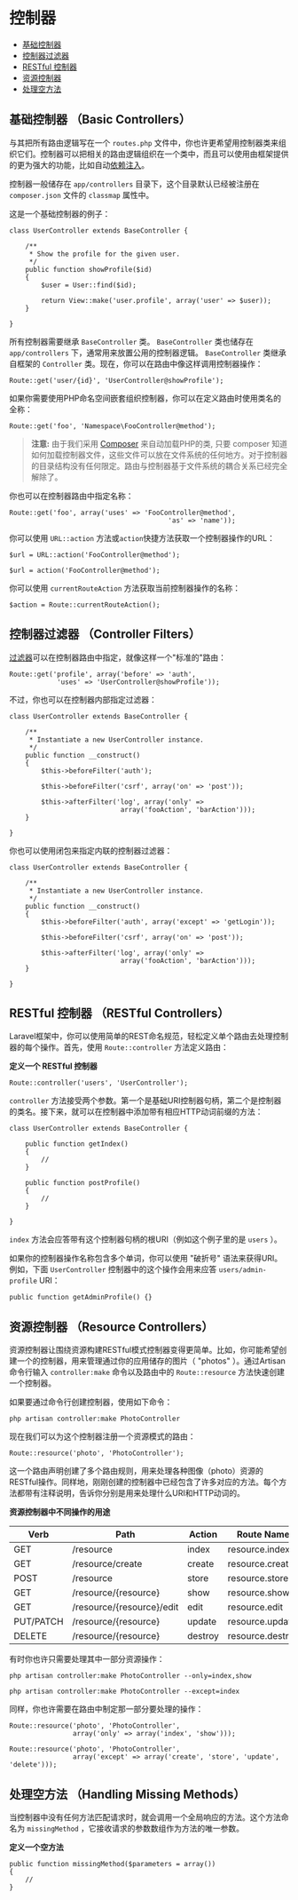 # 控制器

- [基础控制器](#basic-controllers)
- [控制器过滤器](#controller-filters)
- [RESTful 控制器](#restful-controllers)
- [资源控制器](#resource-controllers)
- [处理空方法](#handling-missing-methods)

<a name="basic-controllers"></a>
## 基础控制器 （Basic Controllers）

与其把所有路由逻辑写在一个 `routes.php` 文件中，你也许更希望用控制器类来组织它们。控制器可以把相关的路由逻辑组织在一个类中，而且可以使用由框架提供的更为强大的功能，比如自动[依赖注入](/docs/ioc)。

控制器一般储存在 `app/controllers` 目录下，这个目录默认已经被注册在 `composer.json` 文件的 `classmap` 属性中。

这是一个基础控制器的例子：

	class UserController extends BaseController {

		/**
		 * Show the profile for the given user.
		 */
		public function showProfile($id)
		{
			$user = User::find($id);

			return View::make('user.profile', array('user' => $user));
		}

	}

所有控制器需要继承 `BaseController` 类。 `BaseController` 类也储存在 `app/controllers` 下，通常用来放置公用的控制器逻辑。 `BaseController` 类继承自框架的 `Controller` 类。现在，你可以在路由中像这样调用控制器操作：

	Route::get('user/{id}', 'UserController@showProfile');

如果你需要使用PHP命名空间嵌套组织控制器，你可以在定义路由时使用类名的全称：

	Route::get('foo', 'Namespace\FooController@method');

> **注意:** 由于我们采用 [Composer](http://getcomposer.org) 来自动加载PHP的类, 只要 composer 知道如何加载控制器文件，这些文件可以放在文件系统的任何地方。对于控制器的目录结构没有任何限定。路由与控制器基于文件系统的耦合关系已经完全解除了。

你也可以在控制器路由中指定名称：

	Route::get('foo', array('uses' => 'FooController@method',
											'as' => 'name'));

你可以使用 `URL::action` 方法或`action`快捷方法获取一个控制器操作的URL：

	$url = URL::action('FooController@method');

	$url = action('FooController@method');

你可以使用 `currentRouteAction` 方法获取当前控制器操作的名称：

	$action = Route::currentRouteAction();

<a name="controller-filters"></a>
## 控制器过滤器 （Controller Filters）

[过滤器](/docs/routing#route-filters)可以在控制器路由中指定，就像这样一个"标准的"路由：

	Route::get('profile', array('before' => 'auth',
				'uses' => 'UserController@showProfile'));

不过，你也可以在控制器内部指定过滤器：

	class UserController extends BaseController {

		/**
		 * Instantiate a new UserController instance.
		 */
		public function __construct()
		{
			$this->beforeFilter('auth');

			$this->beforeFilter('csrf', array('on' => 'post'));

			$this->afterFilter('log', array('only' =>
								array('fooAction', 'barAction')));
		}

	}

你也可以使用闭包来指定内联的控制器过滤器：

	class UserController extends BaseController {

		/**
		 * Instantiate a new UserController instance.
		 */
		public function __construct()
		{
			$this->beforeFilter('auth', array('except' => 'getLogin'));

			$this->beforeFilter('csrf', array('on' => 'post'));

			$this->afterFilter('log', array('only' =>
								array('fooAction', 'barAction')));
		}

	}

<a name="restful-controllers"></a>
## RESTful 控制器 （RESTful Controllers）

Laravel框架中，你可以使用简单的REST命名规范，轻松定义单个路由去处理控制器的每个操作。首先，使用 `Route::controller` 方法定义路由：

**定义一个 RESTful 控制器**

	Route::controller('users', 'UserController');

`controller` 方法接受两个参数。第一个是基础URI控制器句柄，第二个是控制器的类名。接下来，就可以在控制器中添加带有相应HTTP动词前缀的方法：

	class UserController extends BaseController {

		public function getIndex()
		{
			//
		}

		public function postProfile()
		{
			//
		}

	}

 `index` 方法会应答带有这个控制器句柄的根URI（例如这个例子里的是 `users` ）。

如果你的控制器操作名称包含多个单词，你可以使用 "破折号" 语法来获得URI。例如，下面 `UserController` 控制器中的这个操作会用来应答 `users/admin-profile` URI：

	public function getAdminProfile() {}

<a name="resource-controllers"></a>
## 资源控制器 （Resource Controllers）

资源控制器让围绕资源构建RESTful模式控制器变得更简单。比如，你可能希望创建一个的控制器，用来管理通过你的应用储存的图片（ "photos" ）。通过Artisan命令行输入 `controller:make` 命令以及路由中的 `Route::resource` 方法快速创建一个控制器。

如果要通过命令行创建控制器，使用如下命令：

	php artisan controller:make PhotoController

现在我们可以为这个控制器注册一个资源模式的路由：

	Route::resource('photo', 'PhotoController');

这一个路由声明创建了多个路由规则，用来处理各种图像（photo）资源的RESTful操作。同样地，刚刚创建的控制器中已经包含了许多对应的方法。每个方法都带有注释说明，告诉你分别是用来处理什么URI和HTTP动词的。

**资源控制器中不同操作的用途**

Verb      | Path                        | Action       | Route Name
----------|-----------------------------|--------------|---------------------
GET       | /resource                   | index        | resource.index
GET       | /resource/create            | create       | resource.create
POST      | /resource                   | store        | resource.store
GET       | /resource/{resource}        | show         | resource.show
GET       | /resource/{resource}/edit   | edit         | resource.edit
PUT/PATCH | /resource/{resource}        | update       | resource.update
DELETE    | /resource/{resource}        | destroy      | resource.destroy

有时你也许只需要处理其中一部分资源操作：

	php artisan controller:make PhotoController --only=index,show

	php artisan controller:make PhotoController --except=index

同样，你也许需要在路由中制定那一部分要处理的操作：

	Route::resource('photo', 'PhotoController',
					array('only' => array('index', 'show')));

	Route::resource('photo', 'PhotoController',
					array('except' => array('create', 'store', 'update', 'delete')));

<a name="handling-missing-methods"></a>
## 处理空方法 （Handling Missing Methods）

当控制器中没有任何方法匹配请求时，就会调用一个全局响应的方法。这个方法命名为 `missingMethod` ，它接收请求的参数数组作为方法的唯一参数。

**定义一个空方法**

	public function missingMethod($parameters = array())
	{
		//
	}